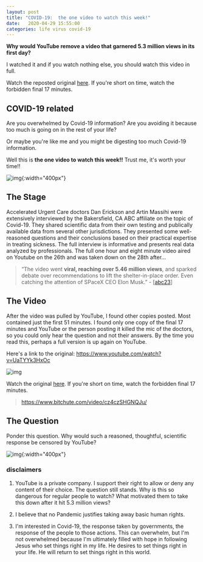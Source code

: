 ```yaml
---
layout: post
title: "COVID-19:  the one video to watch this week!"
date:   2020-04-29 15:55:00
categories: life virus covid-19
---
```


**Why would YouTube remove a video that garnered 5.3 million views in its first day?**

I watched it and if you watch nothing else, you should watch this video in full.

Watch the reposted original [here](https://www.bitchute.com/video/cz4czSHGNQJu/).  If you're short on time, watch the forbidden final 17 minutes.

## COVID-19 related

Are you overwhelmed by Covid-19 information?  Are you avoiding it because too much is going on in the rest of your life?

Or maybe you're like me and you might be digesting too much Covid-19 information.

Well this is **the one video to watch this week!!**  Trust me, it's worth your time!!

![img](https://www.genengnews.com/wp-content/uploads/2020/02/Feb24_2020_CDC_Coronavirus-scaled-e1582556880177.jpg){:width="400px"}

## The Stage

Accelerated Urgent Care doctors Dan Erickson and Artin Massihi were extensively interviewed by the Bakersfield, CA ABC affiliate on the topic of Covid-19.  They shared scientific data from their own testing and publically available data from several other jurisdictions.  They presented some well-reasoned questions and their conclusions based on their practical expertise in treating sickness. The full interview is informative and presents real data analyzed by professionals.  The full one hour and eight minute video aired on Youtube on the 26th and was taken down on the 28th after...

> “The video went **viral, reaching over 5.46 million views**, and sparked debate over recommendations to lift the shelter-in-place order. Even catching the attention of SPaceX CEO Elon Musk.” - [[abc23]]

## The Video

After the video was pulled by YouTube, I found other copies posted.  Most contained just the first 51 minutes.  I found only one copy of the final 17 minutes and YouTube or the person posting it killed the mic of the doctors, so you could only hear the question and not their answers.  By the time you read this, perhaps a full version is up again on YouTube.

Here's a link to the original:  https://www.youtube.com/watch?v=UaTYYk3HxOc

![img](https://www.techlicious.com/images/av/youtube-video-taken-down-700px.jpg)

Watch the original [here](https://www.bitchute.com/video/cz4czSHGNQJu/).  If you're short on time, watch the forbidden final 17 minutes.

> https://www.bitchute.com/video/cz4czSHGNQJu/

## The Question

Ponder this question.  Why would such a reasoned, thoughtful, scientific response be censored by YouTube?

![img](https://mk0prospectived5pi4l.kinstacdn.com/wp-content/uploads/2015/01/Thinking-Statue-2.png){:width="400px"}

### disclaimers

1.  YouTube is a private company.  I support their right to allow or deny any content of their choice.  The question still stands.  Why is this so dangerous for regular people to watch?  What motivated them to take this down after it hit 5.3 million views?

2.  I believe that no Pandemic justifies taking away basic human rights.  

3.  I'm interested in Covid-19, the response taken by governments, the response of the people to those actions.  This can overwhelm, but I'm not overwhelmed because I'm ultimately filled with hope in following Jesus who set things right in my life.  He desires to set things right in your life.  He will return to set things right in this world.

[abc23]: https://www.turnto23.com/news/coronavirus/video-interview-with-dr-dan-erickson-and-dr-artin-massihi-taken-down-from-youtube

